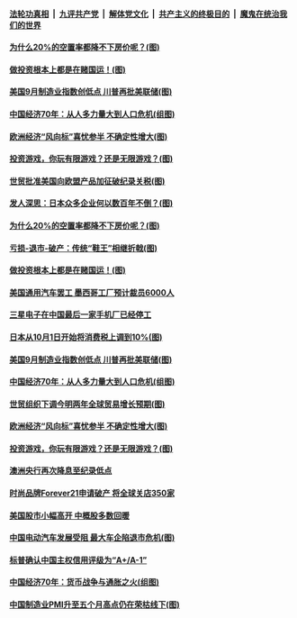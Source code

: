 ####  [法轮功真相](../../../../basic/blob/master/README.md?t=10030301) &nbsp;|&nbsp; [九评共产党](../../../../9ping.md/blob/master/README.md?t=10030301) &nbsp;|&nbsp; [解体党文化](../../../../jtdwh.md/blob/master/README.md?t=10030301)  &nbsp;|&nbsp; [共产主义的终极目的](../../../../gczydzjmd.md/blob/master/README.md?t=10030301) &nbsp;|&nbsp; [魔鬼在统治我们的世界](../../../../mgztzwmdsj.md/blob/master/README.md?t=10030301) 

#### [为什么20%的空置率都降不下房价呢？(图)](../pages/p5/909255.md?t=10030301) 

#### [做投资根本上都是在赌国运！(图)](../pages/p5/909227.md?t=10030301) 

#### [美国9月制造业指数创低点 川普再批美联储(图)](../pages/p5/909208.md?t=10030301) 

#### [中国经济70年：从人多力量大到人口危机(组图)](../pages/p5/909204.md?t=10030301) 

#### [欧洲经济“风向标”喜忧参半 不确定性增大(图)](../pages/p5/909141.md?t=10030301) 

#### [投资游戏，你玩有限游戏？还是无限游戏？(图)](../pages/p5/909143.md?t=10030301) 

#### [世贸批准美国向欧盟产品加征破纪录关税(图)](../pages/p5/909260.md?t=10030301) 

#### [发人深思：日本众多企业何以数百年不倒？(图)](../pages/p5/909256.md?t=10030301) 

#### [为什么20%的空置率都降不下房价呢？(图)](../pages/p5/909255.md?t=10030301) 

#### [亏损-退市-破产：传统“鞋王”相继折戟(图)](../pages/p5/909254.md?t=10030301) 

#### [做投资根本上都是在赌国运！(图)](../pages/p5/909227.md?t=10030301) 

#### [美国通用汽车罢工 墨西哥工厂预计裁员6000人](../pages/p5/909224.md?t=10030301) 

#### [三星电子在中国最后一家手机厂已经停工](../pages/p5/909222.md?t=10030301) 

#### [日本从10月1日开始将消费税上调到10%(图)](../pages/p5/909209.md?t=10030301) 

#### [美国9月制造业指数创低点 川普再批美联储(图)](../pages/p5/909208.md?t=10030301) 

#### [中国经济70年：从人多力量大到人口危机(组图)](../pages/p5/909204.md?t=10030301) 

#### [世贸组织下调今明两年全球贸易增长预期(图)](../pages/p5/909170.md?t=10030301) 

#### [欧洲经济“风向标”喜忧参半 不确定性增大(图)](../pages/p5/909141.md?t=10030301) 

#### [投资游戏，你玩有限游戏？还是无限游戏？(图)](../pages/p5/909143.md?t=10030301) 

#### [澳洲央行再次降息至纪录低点](../pages/p5/909135.md?t=10030301) 

#### [时尚品牌Forever21申请破产 将全球关店350家](../pages/p5/909120.md?t=10030301) 

#### [美国股市小幅高开 中概股多数回暖](../pages/p5/909119.md?t=10030301) 

#### [中国电动汽车发展受阻 最大车企陷退市危机(图)](../pages/p5/909112.md?t=10030301) 

#### [标普确认中国主权信用评级为“A+/A-1”](../pages/p5/909108.md?t=10030301) 

#### [中国经济70年：货币战争与通胀之火(组图)](../pages/p5/909105.md?t=10030301) 

#### [中国制造业PMI升至五个月高点仍在荣枯线下(图)](../pages/p5/909042.md?t=10030301) 


